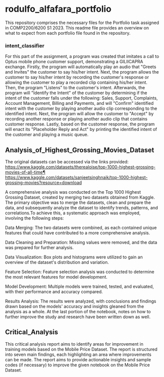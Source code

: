 # rodulfo_alfafara_portfolio
This repository comprises the necessary files for the Portfolio task assigned in COMP2200/6200 S1 2023. This readme file provides an overview on what to expect from each portfolio file found in the repository. 

### intent_classifier

For this part of the assignment, a program was created that imitates a call to Optus mobile phone customer support, demonstrating a GILIICAPRA exchange. Firstly, the program will automatically play an audio that "Greets and Invites" the customer to say his/her intent. Next, the program allows the customer to say his/her intent by recording the customer's response or allowing the customer to play a recorded clip containing his/her intent. Then, the program "Listens" to the customer's intent. Afterwards, the program will "Identify the Intent" of the customer by determining if the intent of the customer falls under the following: Sales, Support, Complaints, Account Management, Billing and Payments, and will "Confirm" identified intent with the customer by playing another audio clip corresponding to the identified intent. Next, the program will allow the customer to "Accept" by recording another response or playing another audio clip that contains customer response. Lastly, based on the customer response, the program will enact its "Placeholder Reply and Act" by printing the identified intent of the customer and playing a music queue.

## Analysis_of_Highest_Grossing_Movies_Dataset
The original datasets can be accessed via the links provided: 
https://www.kaggle.com/datasets/therealoise/top-1000-highest-grossing-movies-of-all-time¶ https://www.kaggle.com/datasets/sanjeetsinghnaik/top-1000-highest-grossing-movies?resource=download

A comprehensive analysis was conducted on the Top 1000 Highest Grossing Dataset, created by merging two datasets obtained from Kaggle. The primary objective was to merge the datasets, clean and prepare the data, and subsequently analyze the dataset to identify trends, patterns, and correlations.To achieve this, a systematic approach was employed, involving the following steps:

Data Merging: The two datasets were combined, as each contained unique features that could have contributed to a more comprehensive analysis.

Data Cleaning and Preparation: Missing values were removed, and the data was prepared for further analysis.

Data Visualization: Box plots and histograms were utilized to gain an overview of the dataset's distribution and variation.

Feature Selection: Feature selection analysis was conducted to determine the most relevant features for model development.

Model Development: Multiple models were trained, tested, and evaluated, with their performance and accuracy compared.

Results Analysis: The results were analyzed, with conclusions and findings drawn based on the models' accuracy and insights gleaned from the analysis as a whole. At the last portion of the notebook, notes on how to further improve the study and research have been written down as well.

## Critical_Analysis
This critical analysis report aims to identify areas for improvement in training models based on the Mobile Price Dataset. The report is structured into seven main findings, each highlighting an area where improvements can be made. The report aims to provide actionable insights and sample codes (if necessary) to improve the given notebook on the Mobile Price Dataset. 